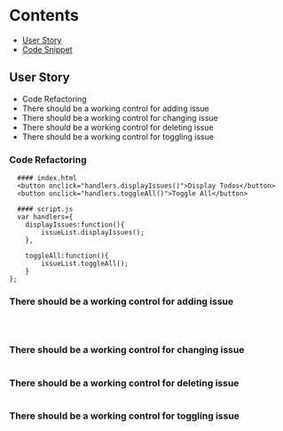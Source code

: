 # Contents

* [User Story](#user-story)
* [Code Snippet](#code-snippet)

## User Story
- Code Refactoring
- There should be a working control for adding issue
- There should be a working control for changing issue
- There should be a working control for deleting issue
- There should be a working control for toggling issue


### Code Refactoring
```
  #### index.html
  <button onclick="handlers.displayIssues()">Display Todos</button>
  <button onclick="handlers.toggleAll()">Toggle All</button>
  
  #### script.js
  var handlers={
    displayIssues:function(){
        issueList.displayIssues();
    },
    
    toggleAll:function(){
        issueList.toggleAll();
    }
};

```
### There should be a working control for adding issue
```

  
```
### There should be a working control for changing issue
```

```
### There should be a working control for deleting issue
```
```

### There should be a working control for toggling issue

